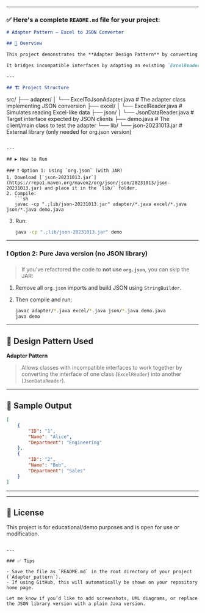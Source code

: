 
---

### ✅ Here's a complete `README.md` file for your project:

```markdown
# Adapter Pattern – Excel to JSON Converter

## 📌 Overview

This project demonstrates the **Adapter Design Pattern** by converting tabular Excel-style data into JSON format using an adapter class.

It bridges incompatible interfaces by adapting an existing `ExcelReader` to a target interface `JsonDataReader`.

---

## 🏗️ Project Structure

```

src/
├── adapter/
│   └── ExcelToJsonAdapter.java       # The adapter class implementing JSON conversion
├── excel/
│   └── ExcelReader.java              # Simulates reading Excel-like data
├── json/
│   └── JsonDataReader.java           # Target interface expected by JSON clients
├── demo.java                         # The client/main class to test the adapter
└── lib/
└── json-20231013.jar             # External library (only needed for org.json version)

````

---

## ▶️ How to Run

### ❗ Option 1: Using `org.json` (with JAR)
1. Download [`json-20231013.jar`](https://repo1.maven.org/maven2/org/json/json/20231013/json-20231013.jar) and place it in the `lib/` folder.
2. Compile:
   ```sh
   javac -cp ".;lib/json-20231013.jar" adapter/*.java excel/*.java json/*.java demo.java
````

3. Run:

   ```sh
   java -cp ".;lib/json-20231013.jar" demo
   ```

---

### ❗ Option 2: Pure Java version (no JSON library)

> If you've refactored the code to **not use `org.json`**, you can skip the JAR:

1. Remove all `org.json` imports and build JSON using `StringBuilder`.
2. Then compile and run:

   ```sh
   javac adapter/*.java excel/*.java json/*.java demo.java
   java demo
   ```

---

## 🧠 Design Pattern Used

**Adapter Pattern**

> Allows classes with incompatible interfaces to work together by converting the interface of one class (`ExcelReader`) into another (`JsonDataReader`).

---

## 🧪 Sample Output

```json
[
    {
        "ID": "1",
        "Name": "Alice",
        "Department": "Engineering"
    },
    {
        "ID": "2",
        "Name": "Bob",
        "Department": "Sales"
    }
]
```

---


---

## 📄 License

This project is for educational/demo purposes and is open for use or modification.

```

---

### ✅ Tips

- Save the file as `README.md` in the root directory of your project (`Adapter_pattern`).
- If using GitHub, this will automatically be shown on your repository home page.

Let me know if you’d like to add screenshots, UML diagrams, or replace the JSON library version with a plain Java version.
```
